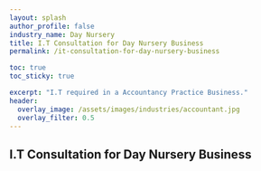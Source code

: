 ```yaml
---
layout: splash 
author_profile: false 
industry_name: Day Nursery
title: I.T Consultation for Day Nursery Business
permalink: /it-consultation-for-day-nursery-business

toc: true
toc_sticky: true

excerpt: "I.T required in a Accountancy Practice Business."
header:
  overlay_image: /assets/images/industries/accountant.jpg
  overlay_filter: 0.5 
---
```


## I.T Consultation for Day Nursery Business